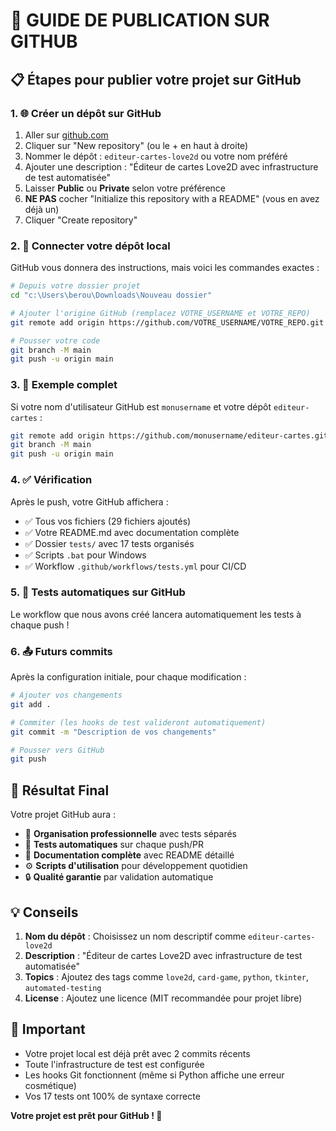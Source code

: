 # 🚀 GUIDE DE PUBLICATION SUR GITHUB

## 📋 Étapes pour publier votre projet sur GitHub

### 1. 🌐 Créer un dépôt sur GitHub
1. Aller sur [github.com](https://github.com)
2. Cliquer sur "New repository" (ou le + en haut à droite)
3. Nommer le dépôt : `editeur-cartes-love2d` ou votre nom préféré
4. Ajouter une description : "Éditeur de cartes Love2D avec infrastructure de test automatisée"
5. Laisser **Public** ou **Private** selon votre préférence
6. **NE PAS** cocher "Initialize this repository with a README" (vous en avez déjà un)
7. Cliquer "Create repository"

### 2. 🔗 Connecter votre dépôt local
GitHub vous donnera des instructions, mais voici les commandes exactes :

```bash
# Depuis votre dossier projet
cd "c:\Users\berou\Downloads\Nouveau dossier"

# Ajouter l'origine GitHub (remplacez VOTRE_USERNAME et VOTRE_REPO)
git remote add origin https://github.com/VOTRE_USERNAME/VOTRE_REPO.git

# Pousser votre code
git branch -M main
git push -u origin main
```

### 3. 🎯 Exemple complet
Si votre nom d'utilisateur GitHub est `monusername` et votre dépôt `editeur-cartes` :

```bash
git remote add origin https://github.com/monusername/editeur-cartes.git
git branch -M main  
git push -u origin main
```

### 4. ✅ Vérification
Après le push, votre GitHub affichera :
- ✅ Tous vos fichiers (29 fichiers ajoutés)
- ✅ Votre README.md avec documentation complète
- ✅ Dossier `tests/` avec 17 tests organisés
- ✅ Scripts `.bat` pour Windows
- ✅ Workflow `.github/workflows/tests.yml` pour CI/CD

### 5. 🧪 Tests automatiques sur GitHub
Le workflow que nous avons créé lancera automatiquement les tests à chaque push !

### 6. 📤 Futurs commits
Après la configuration initiale, pour chaque modification :

```bash
# Ajouter vos changements
git add .

# Commiter (les hooks de test valideront automatiquement)
git commit -m "Description de vos changements"

# Pousser vers GitHub
git push
```

## 🎉 Résultat Final

Votre projet GitHub aura :
- 📁 **Organisation professionnelle** avec tests séparés
- 🧪 **Tests automatiques** sur chaque push/PR
- 📝 **Documentation complète** avec README détaillé
- ⚙️ **Scripts d'utilisation** pour développement quotidien
- 🔒 **Qualité garantie** par validation automatique

## 💡 Conseils

1. **Nom du dépôt** : Choisissez un nom descriptif comme `editeur-cartes-love2d`
2. **Description** : "Éditeur de cartes Love2D avec infrastructure de test automatisée"
3. **Topics** : Ajoutez des tags comme `love2d`, `card-game`, `python`, `tkinter`, `automated-testing`
4. **License** : Ajoutez une licence (MIT recommandée pour projet libre)

## 🚨 Important

- Votre projet local est déjà prêt avec 2 commits récents
- Toute l'infrastructure de test est configurée
- Les hooks Git fonctionnent (même si Python affiche une erreur cosmétique)
- Vos 17 tests ont 100% de syntaxe correcte

**Votre projet est prêt pour GitHub ! 🎯**
